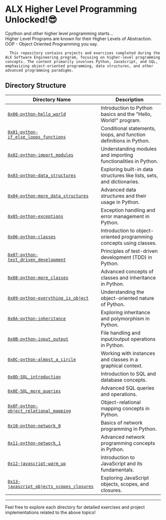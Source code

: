 # ALX Higher Level Programming Unlocked!😎

Cpython and other higher level programming starts...  
Higher Level Programs are known for their Higher Levels of Abstraction. OOP - Object Oriented Programming you say.  

      This repository contains projects and exercises completed during the ALX Software Engineering program, focusing on higher-level programming concepts. The content primarily involves Python, JavaScript, and SQL, emphasizing object-oriented programming, data structures, and other advanced programming paradigms.

## Directory Structure

| Directory Name                                                                 | Description                                              |
|--------------------------------------------------------------------------------|----------------------------------------------------------|
| [`0x00-python-hello_world`](0x00-python-hello_world)                          | Introduction to Python basics and the "Hello, World!" program. |
| [`0x01-python-if_else_loops_functions`](0x01-python-if_else_loops_functions) | Conditional statements, loops, and function definitions in Python. |
| [`0x02-python-import_modules`](0x02-python-import_modules)                   | Understanding modules and importing functionalities in Python. |
| [`0x03-python-data_structures`](0x03-python-data_structures)                 | Exploring built-in data structures like lists, sets, and dictionaries. |
| [`0x04-python-more_data_structures`](0x04-python-more_data_structures)       | Advanced data structures and their usage in Python.      |
| [`0x05-python-exceptions`](0x05-python-exceptions)                           | Exception handling and error management in Python.       |
| [`0x06-python-classes`](0x06-python-classes)                                 | Introduction to object-oriented programming concepts using classes. |
| [`0x07-python-test_driven_development`](0x07-python-test_driven_development) | Principles of test-driven development (TDD) in Python.   |
| [`0x08-python-more_classes`](0x08-python-more_classes)                       | Advanced concepts of classes and inheritance in Python.   |
| [`0x09-python-everything_is_object`](0x09-python-everything_is_object)      | Understanding the object-oriented nature of Python.      |
| [`0x0A-python-inheritance`](0x0A-python-inheritance)                         | Exploring inheritance and polymorphism in Python.        |
| [`0x0B-python-input_output`](0x0B-python-input_output)                       | File handling and input/output operations in Python.      |
| [`0x0C-python-almost_a_circle`](0x0C-python-almost_a_circle)                 | Working with instances and classes in a graphical context. |
| [`0x0D-SQL_introduction`](0x0D-SQL_introduction)                             | Introduction to SQL and database concepts.                |
| [`0x0E-SQL_more_queries`](0x0E-SQL_more_queries)                             | Advanced SQL queries and operations.                      |
| [`0x0F-python-object_relational_mapping`](0x0F-python-object_relational_mapping) | Object-relational mapping concepts in Python.            |
| [`0x10-python-network_0`](0x10-python-network_0)                             | Basics of network programming in Python.                  |
| [`0x11-python-network_1`](0x11-python-network_1)                             | Advanced network programming concepts in Python.         |
| [`0x12-javascript-warm_up`](0x12-javascript-warm_up)                       | Introduction to JavaScript and its fundamentals.          |
| [`0x13-javascript_objects_scopes_closures`](0x13-javascript_objects_scopes_closures) | Exploring JavaScript objects, scopes, and closures.       |

---

Feel free to explore each directory for detailed exercises and project implementations related to the above topics!

